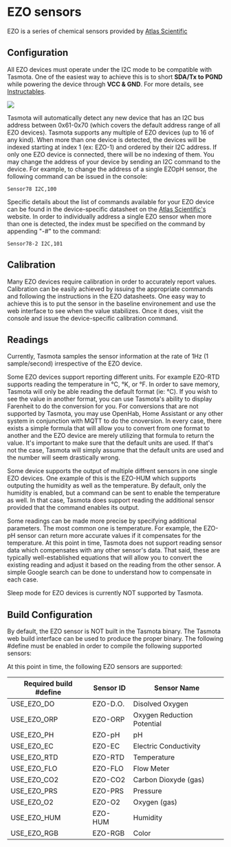 # EZO sensors

EZO is a series of chemical sensors provided by [Atlas Scientific](https://atlas-scientific.com/)

## Configuration

All EZO devices must operate under the I2C mode to be compatible with Tasmota.  One of the easiest way to achieve this is to short **SDA/Tx to PGND** while powering the device through **VCC & GND**.  For more details, see [Instructables](https://www.instructables.com/UART-AND-I2C-MODE-SWITCHING-FOR-ATLAS-SCIENTIFIC-E/).

<img src="https://myhydropi.com/wp-content/uploads/2016/07/temp-manual-i2c-config.png" />

Tasmota will automatically detect any new device that has an I2C bus address between 0x61-0x70 (which covers the default address range of all EZO devices).  Tasmota supports any multiple of EZO devices (up to 16 of any kind).  When more than one device is detected, the devices will be indexed starting at index 1 (ex: EZO-1) and ordered by their I2C address.  If only one EZO device is connected, there will be no indexing of them.  You may change the address of your device by sending an I2C command to the device.  For example, to change the address of a single EZOpH sensor, the following command can be issued in the console:
```
Sensor78 I2C,100
```

Specific details about the list of commands available for your EZO device can be found in the device-specific datasheet on the [Atlas Scientific's](https://atlas-scientific.com/) website.  In order to individually address a single EZO sensor when more than one is detected, the index must be specified on the command by appending "-#" to the command:
```
Sensor78-2 I2C,101
```

## Calibration

Many EZO devices require calibration in order to accurately report values.  Calibration can be easily achieved by issuing the appropriate commands and following the instructions in the EZO datasheets.  One easy way to achieve this is to put the sensor in the baseline environement and use the web interface to see when the value stabilizes.  Once it does, visit the console and issue the device-specific calibration command.

## Readings

<p>Currently, Tasmota samples the sensor information at the rate of 1Hz (1 sample/second) irrespective of the EZO device.</p>
<p>Some EZO devices support reporting different units.  For example EZO-RTD supports reading the temperature in °C, °K, or °F.  In order to save memory, Tasmota will only be able reading the default format (ie: °C).  If you wish to see the value in another format, you can use Tasmota's ability to display Farenheit to do the conversion for you.  For conversions that are not supported by Tasmota, you may use OpenHab, Home Assistant or any other system in conjunction with MQTT to do the cnoversion.  In every case, there exists a simple formula that will allow you to convert from one format to another and the EZO device are merely utilizing that formula to return the value.  It's important to make sure that the default units are used.  If that's not the case, Tasmota will simply assume that the default units are used and the number will seem drastically wrong.</p>
<p>Some device supports the output of multiple diffrent sensors in one single EZO devices.  One example of this is the EZO-HUM which supports outputing the humidity as well as the temperature.  By default, only the humidity is enabled, but a command can be sent to enable the temperature as well.  In that case, Tasmota does support reading the additional sensor provided that the command enables its output.</p>
<p>Some readings can be made more precise by specifying additional parameters.  The most common one is temperature.  For example, the EZO-pH sensor can return more accurate values if it compensates for the temperature.  At this point in time, Tasmota does not support reading sensor data which compensates with any other sensor's data.  That said, these are typically well-established equations that will allow you to convert the existing reading and adjust it based on the reading from the other sensor.  A simple Google search can be done to understand how to compensate in each case.</p>
<p>Sleep mode for EZO devices is currently NOT supported by Tasmota.</p>

## Build Configuration

By default, the EZO sensor is NOT built in the Tasmota binary.  The Tasmota web build interface can be used to produce the proper binary.  The following #define must be enabled in order to compile the following supported sensors:

At this point in time, the following EZO sensors are supported:

| Required build #define | Sensor ID | Sensor Name |
|---|---|---|
| USE_EZO_DO | EZO-D.O. | Disolved Oxygen |
| USE_EZO_ORP | EZO-ORP | Oxygen Reduction Potential |
| USE_EZO_PH | EZO-pH | pH |
| USE_EZO_EC | EZO-EC | Electric Conductivity |
| USE_EZO_RTD | EZO-RTD | Temperature |
| USE_EZO_FLO | EZO-FLO | Flow Meter |
| USE_EZO_CO2 | EZO-CO2 | Carbon Dioxyde (gas) |
| USE_EZO_PRS | EZO-PRS | Pressure |
| USE_EZO_O2 | EZO-O2 | Oxygen (gas) |
| USE_EZO_HUM | EZO-HUM | Humidity |
| USE_EZO_RGB | EZO-RGB | Color |
